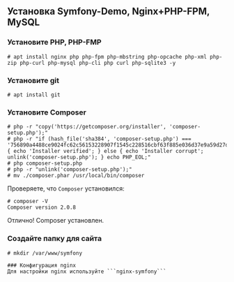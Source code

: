 ## Установка Symfony-Demo, Nginx+PHP-FPM, MySQL

### Установите PHP, PHP-FMP
```
# apt install nginx php php-fpm php-mbstring php-opcache php-xml php-zip php-curl php-mysql php-cli php curl php-sqlite3 -y
```
### Установите git

```
# apt install git
```

### Установите Composer
```
# php -r "copy('https://getcomposer.org/installer', 'composer-setup.php');"
# php -r "if (hash_file('sha384', 'composer-setup.php') === '756890a4488ce9024fc62c56153228907f1545c228516cbf63f885e036d37e9a59d27d63f46af1d4d07ee0f76181c7d3') { echo 'Installer verified'; } else { echo 'Installer corrupt'; unlink('composer-setup.php'); } echo PHP_EOL;"
# php composer-setup.php
# php -r "unlink('composer-setup.php');"
# mv ./composer.phar /usr/local/bin/composer
```
Проверяете, что ```Composer``` установился:
```
# composer -V
Composer version 2.0.8
```
Отлично! Composer установлен.

### Создайте папку для сайта
```
# mkdir /var/www/symfony

### Конфигурация nginx
Для настройки nginx используйте ```nginx-symfony```
